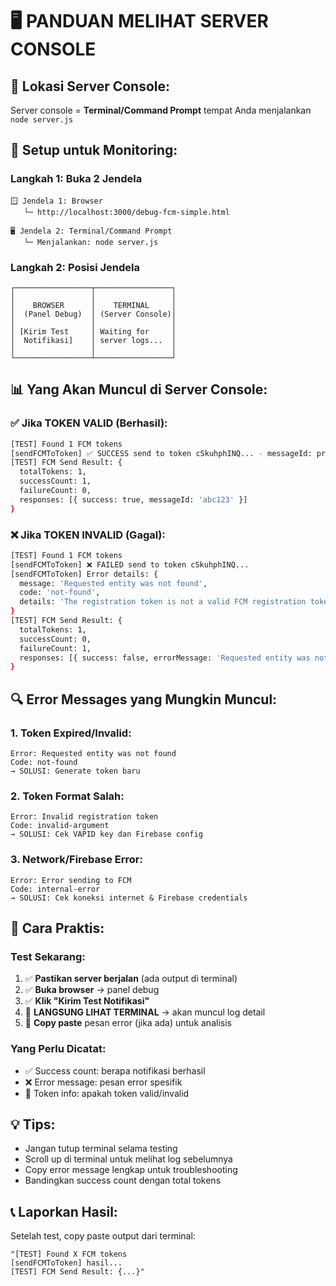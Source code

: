 # 🖥️ PANDUAN MELIHAT SERVER CONSOLE

## 📍 **Lokasi Server Console:**
Server console = **Terminal/Command Prompt** tempat Anda menjalankan `node server.js`

## 🎯 **Setup untuk Monitoring:**

### **Langkah 1: Buka 2 Jendela**
```
🪟 Jendela 1: Browser
   └─ http://localhost:3000/debug-fcm-simple.html

🖥️ Jendela 2: Terminal/Command Prompt  
   └─ Menjalankan: node server.js
```

### **Langkah 2: Posisi Jendela**
```
┌─────────────────┬─────────────────┐
│                 │                 │
│    BROWSER      │    TERMINAL     │
│  (Panel Debug)  │ (Server Console)│
│                 │                 │
│ [Kirim Test     │ Waiting for     │
│  Notifikasi]    │ server logs...  │
│                 │                 │
└─────────────────┴─────────────────┘
```

## 📊 **Yang Akan Muncul di Server Console:**

### **✅ Jika TOKEN VALID (Berhasil):**
```bash
[TEST] Found 1 FCM tokens
[sendFCMToToken] ✅ SUCCESS send to token cSkuhphINQ... - messageId: projects/sekawan-fc-427414/messages/abc123
[TEST] FCM Send Result: {
  totalTokens: 1,
  successCount: 1,
  failureCount: 0,
  responses: [{ success: true, messageId: 'abc123' }]
}
```

### **❌ Jika TOKEN INVALID (Gagal):**
```bash
[TEST] Found 1 FCM tokens
[sendFCMToToken] ❌ FAILED send to token cSkuhphINQ...
[sendFCMToToken] Error details: {
  message: 'Requested entity was not found',
  code: 'not-found',
  details: 'The registration token is not a valid FCM registration token'
}
[TEST] FCM Send Result: {
  totalTokens: 1,
  successCount: 0,
  failureCount: 1,
  responses: [{ success: false, errorMessage: 'Requested entity was not found' }]
}
```

## 🔍 **Error Messages yang Mungkin Muncul:**

### **1. Token Expired/Invalid:**
```
Error: Requested entity was not found
Code: not-found
→ SOLUSI: Generate token baru
```

### **2. Token Format Salah:**
```
Error: Invalid registration token
Code: invalid-argument  
→ SOLUSI: Cek VAPID key dan Firebase config
```

### **3. Network/Firebase Error:**
```
Error: Error sending to FCM
Code: internal-error
→ SOLUSI: Cek koneksi internet & Firebase credentials
```

## 🎯 **Cara Praktis:**

### **Test Sekarang:**
1. ✅ **Pastikan server berjalan** (ada output di terminal)
2. ✅ **Buka browser** → panel debug
3. ✅ **Klik "Kirim Test Notifikasi"**  
4. 👀 **LANGSUNG LIHAT TERMINAL** → akan muncul log detail
5. 📝 **Copy paste** pesan error (jika ada) untuk analisis

### **Yang Perlu Dicatat:**
- ✅ Success count: berapa notifikasi berhasil
- ❌ Error message: pesan error spesifik
- 🔑 Token info: apakah token valid/invalid

## 💡 **Tips:**
- Jangan tutup terminal selama testing
- Scroll up di terminal untuk melihat log sebelumnya
- Copy error message lengkap untuk troubleshooting
- Bandingkan success count dengan total tokens

## 📞 **Laporkan Hasil:**
Setelah test, copy paste output dari terminal:
```
"[TEST] Found X FCM tokens
[sendFCMToToken] hasil...
[TEST] FCM Send Result: {...}"
```
